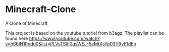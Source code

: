 # Minecraft-Clone
A clone of Minecraft

This project is based on the youtube tutorial from b3agz. The playlist can be found here https://www.youtube.com/watch?v=h66IN1Pndd0&list=PLVsTSlfj0qsWEJ-5eMtXsYp03Y9yF1dEn
